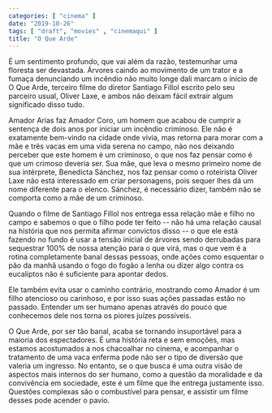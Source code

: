 ```yaml
---
categories: [ "cinema" ]
date: "2019-10-26"
tags: [ "draft", "movies" , "cinemaqui" ]
title: "O Que Arde"
---
```

É um sentimento profundo, que vai além da razão, testemunhar uma
floresta ser devastada. Árvores caindo ao movimento de um trator e a
fumaça denunciando um incêndio não muito longe dali marcam o início
de O Que Arde, terceiro filme do diretor Santiago Fillol escrito pelo
seu parceiro usual, Oliver Laxe, e ambos não deixam fácil extrair
algum significado disso tudo.

Amador Arias faz Amador Coro, um homem que acabou de cumprir a sentença
de dois anos por iniciar um incêndio criminoso. Ele não é exatamente
bem-vindo na cidade onde vivia, mas retorna para morar com a mãe e
três vacas em uma vida serena no campo, não nos deixando perceber que
este homem é um criminoso, o que nos faz pensar como é que um crimoso
deveria ser. Sua mãe, que leva o mesmo primeiro nome de sua intérprete,
Benedicta Sánchez, nos faz pensar como o roteirista Oliver Laxe não
está interessado em criar personagens, pois sequer lhes dá um nome
diferente para o elenco. Sánchez, é necessário dizer, também não
se comporta como a mãe de um criminoso.

Quando o filme de Santiago Fillol nos entrega essa relação mãe e
filho no campo e sabemos o que o filho pode ter feito -- não há uma
relação causal na história que nos permita afirmar convictos disso --
o que ele está fazendo no fundo é usar a tensão inicial de árvores
sendo derrubadas para sequestrar 100% de nossa atenção para o que virá,
mas o que vem é a rotina completamente banal dessas pessoas, onde ações
como esquentar o pão da manhã usando o fogo do fogão a lenha ou dizer
algo contra os eucaliptos não é suficiente para apontar dedos.

Ele também evita usar o caminho contrário, mostrando como Amador é um
filho atencioso ou carinhoso, e por isso suas ações passadas estão no
passado. Entender um ser humano apenas através do pouco que conhecemos
dele nos torna os piores juízes possíveis.

O Que Arde, por ser tão banal, acaba se tornando insuportável para
a maioria dos espectadores. É uma história reta e sem emoções,
mas estamos acostumados a nos chacoalhar no cinema, e acompanhar o
tratamento de uma vaca enferma pode não ser o tipo de diversão que
valeria um ingresso. No entanto, se o que busca é uma outra visão de
aspectos mais internos do ser humano, como a questão da moralidade e da
convivência em sociedade, este é um filme que lhe entrega justamente
isso. Questões complexas são o combustível para pensar, e assistir
um filme desses pode acender o pavio.
